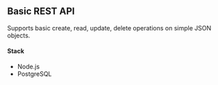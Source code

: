 ## Basic REST API

Supports basic create, read, update, delete operations on simple JSON objects.

#### Stack
* Node.js
* PostgreSQL

